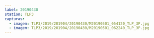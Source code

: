 ```yaml
---
label: 20190430
station: TLP3
capturas:
  - imagem: TLP3/2019/201904/20190430/M20190501_054120_TLP_3P.jpg
  - imagem: TLP3/2019/201904/20190430/M20190501_062240_TLP_3P.jpg
---
```

